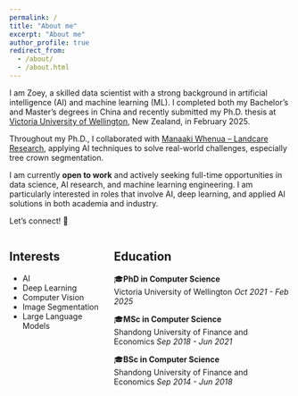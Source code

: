 ```yaml
---
permalink: /
title: "About me"
excerpt: "About me"
author_profile: true
redirect_from: 
  - /about/
  - /about.html
---
```



I am Zoey, a skilled data scientist with a strong background in artificial intelligence (AI) and machine learning (ML). I completed both my Bachelor’s and Master’s degrees in China and recently submitted my Ph.D. thesis at [Victoria University of Wellington](https://www.wgtn.ac.nz/), New Zealand, in February 2025.  

Throughout my Ph.D., I collaborated with [Manaaki Whenua – Landcare Research](https://www.landcareresearch.co.nz/), applying AI techniques to solve real-world challenges, especially tree crown segmentation. 

I am currently **open to work** and actively seeking full-time opportunities in data science, AI research, and machine learning engineering. I am particularly interested in roles that involve AI, deep learning, and applied AI solutions in both academia and industry.  

Let’s connect! 🚀





<div style="display: flex; justify-content: space-between; gap: 20px;">

  <div style="width: 36%;">
  
  <h2>Interests</h2> 

  - AI 
  - Deep Learning
  - Computer Vision 
  - Image Segmentation  
  - Large Language Models  
  </div>

  <div style="width: 68%;">

  <h2>Education</h2> 

   🎓**PhD in Computer Science**  
  Victoria University of Wellington
  _Oct 2021 - Feb 2025_  

   🎓**MSc in Computer Science**  
  Shandong University of Finance and Economics 
  _Sep 2018 - Jun 2021_  

   🎓**BSc in Computer Science**  
  Shandong University of Finance and Economics
  _Sep 2014 - Jun 2018_  

  </div>

</div>


